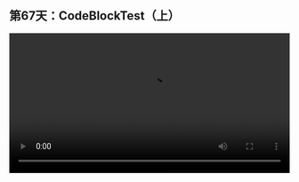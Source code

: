 ## 第67天：CodeBlockTest（上）

<video width="100%" controls controlslist="nodownload nofullscreen noremoteplayback" disablePictureInPicture>
  <source src="https://api.keepwork.com/ts-storage/siteFiles/15327/raw#1598378013235session67.webm" type="video/webm">
  <source src="https://api.keepwork.com/ts-storage/siteFiles/15328/raw#1598378025542session67_small.mp4" type="video/mp4" />
   
  你的浏览器不支持播放
</video>


### 字幕

我们来看一个名字叫做**CodeBlockTest**的世界，项目ID是**530**。
CodeBlock是代码方块的英文。Test是测试的意思。
这个世界非常的重要，
是Paracraft的开发人员用来测试代码方块中各项功能的一个世界。
我们看到世界中有很多告示牌。
旁边一般会有一个代码方块以及电影方块。
每个告示牌上会测试一个Paracraft的小功能。
比如这里，测试的是感知功能，当黑狗遇到青蛙时会说A Frog!
再比如这里，测试的是感知角色的位置坐标的功能。
所有的测试用例是可以并行执行的。
观看测试用例是学习Paracraft的一个非常重要的方式。
比如我们右键打开这里的感知位置getX的代码方块。
我们看到这边有一些代码。
大概的意思是当角色被点击时，
它开始不停地往前走，并不停地说出自己当前的位置坐标。
**getX函数会返回角色当前的X轴坐标。**
后面其实还有getY和getZ函数，返回的分别是Y和Z轴的坐标。
点击运行。
可以看到青蛙在不停地前进，并且头顶的X,Y,Z坐标会随位置变化。

### 动手练习
